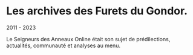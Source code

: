 # Les archives des Furets du Gondor.
2011 - 2023

Le Seigneurs des Anneaux Online était son sujet de prédilections, actualités, communauté et analyses au menu.
